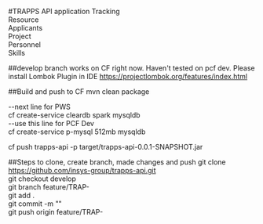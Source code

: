 #TRAPPS API application
Tracking  
Resource  
Applicants  
Project  
Personnel  
Skills  
 
##develop branch works on CF right now. Haven't tested on pcf dev. 
Please install Lombok Plugin in IDE
https://projectlombok.org/features/index.html

##Build and push to CF 
mvn clean package  

--next line for PWS  
cf create-service cleardb spark mysqldb  
--use this line for PCF Dev  
cf create-service p-mysql 512mb mysqldb  

cf push trapps-api -p target/trapps-api-0.0.1-SNAPSHOT.jar  


##Steps to clone, create branch, made changes and push 
git clone https://github.com/insys-group/trapps-api.git  
git checkout develop  
git branch feature/TRAP-<story number>  
git add .  
git commit -m "<some description about your changes>"  
git push origin feature/TRAP-<story number>  
 
